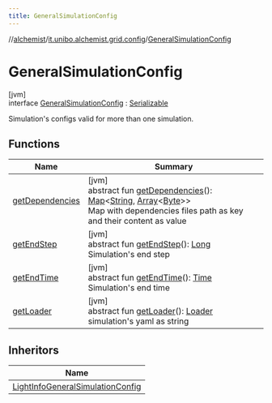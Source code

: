 ```yaml
---
title: GeneralSimulationConfig
---
```

//[alchemist](../../../index.html)/[it.unibo.alchemist.grid.config](../index.html)/[GeneralSimulationConfig](index.html)



# GeneralSimulationConfig



[jvm]\
interface [GeneralSimulationConfig](index.html) : [Serializable](https://docs.oracle.com/javase/8/docs/api/java/io/Serializable.html)

Simulation's configs valid for more than one simulation.



## Functions


| Name | Summary |
|---|---|
| [getDependencies](get-dependencies.html) | [jvm]<br>abstract fun [getDependencies](get-dependencies.html)(): [Map](https://docs.oracle.com/javase/8/docs/api/java/util/Map.html)<[String](https://docs.oracle.com/javase/8/docs/api/java/lang/String.html), [Array](https://kotlinlang.org/api/latest/jvm/stdlib/kotlin/-array/index.html)<[Byte](https://kotlinlang.org/api/latest/jvm/stdlib/kotlin/-byte/index.html)>><br>Map with dependencies files path as key and their content as value |
| [getEndStep](get-end-step.html) | [jvm]<br>abstract fun [getEndStep](get-end-step.html)(): [Long](https://kotlinlang.org/api/latest/jvm/stdlib/kotlin/-long/index.html)<br>Simulation's end step |
| [getEndTime](get-end-time.html) | [jvm]<br>abstract fun [getEndTime](get-end-time.html)(): [Time](../../it.unibo.alchemist.model.interfaces/-time/index.html)<br>Simulation's end time |
| [getLoader](get-loader.html) | [jvm]<br>abstract fun [getLoader](get-loader.html)(): [Loader](../../it.unibo.alchemist.loader/-loader/index.html)<br>simulation's yaml as string |


## Inheritors


| Name |
|---|
| [LightInfoGeneralSimulationConfig](../-light-info-general-simulation-config/index.html) |

